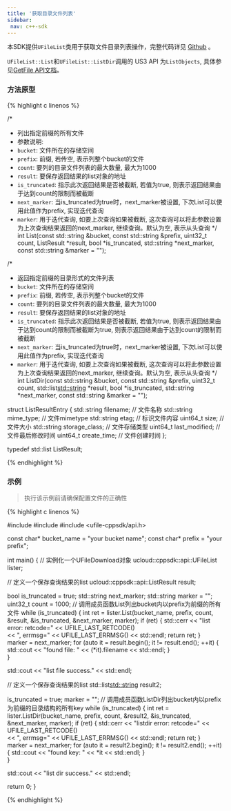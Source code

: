 ```yaml
--- 
title: '获取目录文件列表'
sidebar:
 nav: c++-sdk
---
```


本SDK提供`UFileList`类用于获取文件目录列表操作，完整代码详见 [Github](https://github.com/ufilesdk-dev/ufile-cppsdk/blob/master/ucloud/api/download.cpp) 。  

`UFileList::List`和`UFileList::ListDir`调用的 US3 API 为`ListObjects`, 具体参见[GetFile API文档](https://docs.ucloud.cn/api/ufile-api/list_objects)。  

### 方法原型

{% highlight c linenos %}

/*  
* 列出指定前缀的所有文件
* 参数说明:
* `bucket`: 文件所在的存储空间
* `prefix`: 前缀, 若传空, 表示列整个bucket的文件
* `count`: 要列的目录文件列表的最大数量, 最大为1000
* `result`: 要保存返回结果的list对象的地址
* `is_truncated`: 指示此次返回结果是否被截断, 若值为true, 则表示返回结果由于达到count的限制而被截断
* `next_marker`: 当is_truncated为true时，next_marker被设置, 下次List可以使用此值作为prefix, 实现迭代查询
* `marker`: 用于迭代查询, 如要上次查询如果被截断, 这次查询可以将此参数设置为上次查询结果返回的next_marker, 继续查询。默认为空, 表示从头查询
*/
int List(const std::string &bucket, const std::string &prefix, uint32_t count, ListResult *result, bool *is_truncated, std::string *next_marker, const std::string &marker = "");

/*  
* 返回指定前缀的目录形式的文件列表
* `bucket`: 文件所在的存储空间
* `prefix`: 前缀, 若传空, 表示列整个bucket的文件
* `count`: 要列的目录文件列表的最大数量, 最大为1000
* `result`: 要保存返回结果的list对象的地址
* `is_truncated`: 指示此次返回结果是否被截断, 若值为true, 则表示返回结果由于达到count的限制而被截断为true, 则表示返回结果由于达到count的限制而被截断
* `next_marker`: 当is_truncated为true时，next_marker被设置, 下次List可以使用此值作为prefix, 实现迭代查询
* `marker`: 用于迭代查询, 如要上次查询如果被截断, 这次查询可以将此参数设置为上次查询结果返回的next_marker, 继续查询。默认为空, 表示从头查询
*/
int ListDir(const std::string &bucket, const std::string &prefix,
        uint32_t count, std::list<std::string> *result,
        bool *is_truncated, std::string *next_marker,
        const std::string &marker = "");

struct ListResultEntry {
  std::string filename; // 文件名称
  std::string mime_type; // 文件mimetype
  std::string etag; // 标识文件内容
  uint64_t size; // 文件大小
  std::string storage_class; // 文件存储类型
  uint64_t last_modified; //文件最后修改时间
  uint64_t create_time; // 文件创建时间
};

typedef std::list<ListResultEntry> ListResult;

{% endhighlight %}

### 示例

> 执行该示例前请确保配置文件的正确性

<div class="copyable" markdown="1">
{% highlight c linenos %}

#include <iostream>
#include <cstring>
#include <ufile-cppsdk/api.h>

const char* bucket_name = "your bucket name";
const char* prefix = "your prefix"; 

int main() {
  // 实例化一个UFileDownload对象
  ucloud::cppsdk::api::UFileList lister;

  // 定义一个保存查询结果的list
  ucloud::cppsdk::api::ListResult result;

  bool is_truncated = true;
  std::string next_marker;
  std::string marker = ""; 
  uint32_t count = 1000;
  // 调用成员函数List列出bucket内以prefix为前缀的所有文件
  while (is_truncated) {
    int ret = lister.List(bucket_name, prefix, count, &result,
        &is_truncated, &next_marker, marker);
    if (ret) {
      std::cerr << "list error: retcode=" << UFILE_LAST_RETCODE() \
                << ", errmsg=" << UFILE_LAST_ERRMSG() << std::endl;
      return ret;
    }   
    marker = next_marker;
    for (auto it = result.begin(); it != result.end(); ++it) {
        std::cout << "found file: " << (*it).filename << std::endl;
    }   
  }

  std::cout << "list file success." << std::endl;

  // 定义一个保存查询结果的list
  std::list<std::string> result2;
  
  is_truncated = true;
  marker = ""; 
  // 调用成员函数ListDir列出bucket内以prefix为前缀的目录结构的所有key
  while (is_truncated) {
    int ret = lister.ListDir(bucket_name, prefix, count, &result2,
        &is_truncated, &next_marker, marker);
    if (ret) {
      std::cerr << "listdir error: retcode=" << UFILE_LAST_RETCODE() \
                << ", errmsg=" << UFILE_LAST_ERRMSG() << std::endl;
      return ret;
    }   
    marker = next_marker;
    for (auto it = result2.begin(); it != result2.end(); ++it) {
        std::cout << "found key: " << *it << std::endl;
    }   
  }

  std::cout << "list dir success." << std::endl;

  return 0;
}

{% endhighlight %}
</div>
